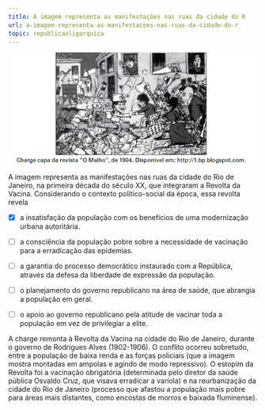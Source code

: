 ```yaml
---
title: A imagem representa as manifestações nas ruas da cidade do R
url: a-imagem-representa-as-manifestacoes-nas-ruas-da-cidade-do-r
topic: republicaoligarquica
---
```



![](ea4b59f7-d4b1-4fd7-8ad1-c8003a8853c3.png)

A imagem representa as manifestações nas ruas da cidade do Rio de Janeiro, na primeira década do século XX, que integraram a Revolta da Vacina. Considerando o contexto político-social da época, essa revolta revela



- [x] a insatisfação da população com os benefícios de uma modernização urbana autoritária.
- [ ] a consciência da população pobre sobre a necessidade de vacinação para a erradicação das epidemias.
- [ ] a garantia do processo democrático instaurado com a República, através da defesa da liberdade de expressão da população.
- [ ] o planejamento do governo republicano na área de saúde, que abrangia a população em geral.
- [ ] o apoio ao governo republicano pela atitude de vacinar toda a população em vez de privilegiar a elite.


A charge remonta à Revolta da Vacina na cidade do Rio de Janeiro, durante o governo de Rodrigues Alves (1902-1906). O conflito ocorreu sobretudo, entre a população de baixa renda e as forças policiais (que a imagem mostra montadas em ampolas e agindo de modo repressivo). O estopim da Revolta foi a vacinação obrigatória (determinada pelo diretor da saúde pública Osvaldo Cruz, que visava erradicar a varíola) e na reurbanização da cidade do Rio de Janeiro (processo que afastou a população mais pobre para áreas mais distantes, como encostas de morros e baixada fluminense).
